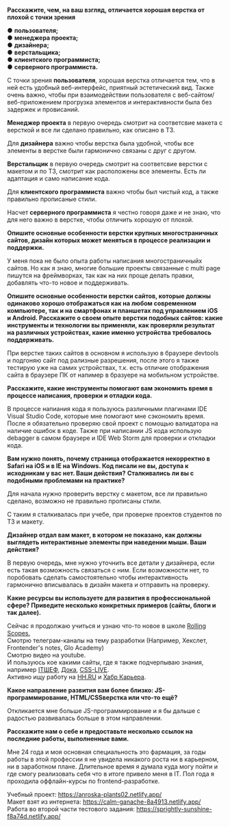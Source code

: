 **Расскажите, чем, на ваш взгляд, отличается хорошая верстка от плохой с точки зрения**

● **пользователя;**\
● **менеджера проекта;**\
● **дизайнера;**\
● **верстальщика;**\
● **клиентского программиста;**\
● **серверного программиста.**

С точки зрения **пользователя**, хорошая верстка отличается тем, что в ней есть удобный веб-интерфейс, приятный эстетический вид. Также очень важно, чтобы при взаимодействии пользователя с веб-сайтом/веб-приложением прогрузка элементов и интерактивности была без задержек и провисаний. 

**Менеджер проекта** в первую очередь смотрит на соответсвие макета с версткой и все ли сделано правильно, как описано в ТЗ.

Для **дизайнера** важно чтобы верстка была удобной, чтобы все элементы в верстке были гармонично связаны с друг с другом. 

**Верстальщик** в первую очередь смотрит на соответсвие верстки с макетом и по ТЗ, смотрит как расположены все элементы. Есть ли адаптация и само написание кода.

Для **клиентского программиста** важно чтобы был чистый код, а также правильно прописаные стили.

Насчет **серверного программиста** я честно говоря даже и не знаю, что для него важно в верстке, чтобы отличить хорошую от плохой. 

**Опишите основные особенности верстки крупных многостраничных сайтов, дизайн
которых может меняться в процессе реализации и поддержки.**


У меня пока не было опыта работы написания многостраничныйх сайтов. Но как я знаю, многие большие проекты связанные с multi page пишутся на фреймворках, так как на них проще делать правки, добавлять что-то новое и поддерживать.

**Опишите основные особенности верстки сайтов, которые должны одинаково хорошо
отображаться как на любом современном компьютере, так и на смартфонах и
планшетах под управлением iOS и Android. Расскажите о своем опыте верстки
подобных сайтов: какие инструменты и технологии вы применяли, как проверяли
результат на различных устройствах, какие именно устройства требовалось
поддерживать.**

При верстке таких сайтов в основном я использую в браузере devtools и подгоняю сайт под рализные разрешения, после этого я также тестирую уже на самих устройствах, т.к. есть отличие отображения сайта в браузере ПК от напимер в бразуере на мобильном устройстве. 


**Расскажите, какие инструменты помогают вам экономить время в процессе
написания, проверки и отладки кода.**

В процессе напиания кода я пользуюсь различными плагинами IDE Visual Studio Code, которые мне помогают мне сэкономить время. После я обязательно проверяю свой проект с помощью валидатора на наличие ошибок в коде. Также при написании JS кода использую debagger в самом браузере и IDE Web Storm  для проверки и откладки кода.

**Вам нужно понять, почему страница отображается некорректно в Safari на iOS и в IE на
Windows. Код писали не вы, доступа к исходникам у вас нет. Ваши действия?**
**Сталкивались ли вы с подобными проблемами на практике?**

Для начала нужно проверить верстку с макетом, все ли правильно сделано, возможно не правильно прописаны стили.

С таким я сталкивалась при учебе, при проверке проектов студентов по ТЗ и макету. 

**Дизайнер отдал вам макет, в котором не показано, как должны выглядеть
интерактивные элементы при наведении мыши. Ваши действия?**

В первую очередь, мне нужно уточнить все детали у дизайнера, если есть такая возможность связаться с ним. Если возможности нет, то поробовать сделать самостоятельно чтобы интерактивность гармонично вписывалась в дизайн макета и отправить на проверку.

**Какие ресурсы вы используете для развития в профессиональной сфере? Приведите
несколько конкретных примеров (сайты, блоги и так далее).**

Сейчас я продолжаю учиться и узнаю что-то новое в школе   [Rolling Scopes.](https://rs.school/) \
Смотрю телеграм-каналы на тему разработки (Например, Хекслет, Frontender's notes, Glo Academy) \
Смотрю видео на youtube. \
И пользуюсь кое какими сайты, где я также подчерпываю знания, например [ITШЕФ](https://itchief.ru/), [Дока](https://doka.guide/), [CSS-LIVE](https://css-live.ru/). \
Активно ищу работу на [HH.RU](https://hh.ru) и [Хабр Карьера](https://career.habr.com/).

**Какое направление развития вам более близко: JS-программирование, HTML/CSSверстка или что-то ещё?**

Откликается мне больше JS-программирование и я бы дальше с радостью развивалась больше в этом направлении. 

**Расскажите нам о себе и предоставьте несколько ссылок на последние работы,
выполненные вами.**

Мне 24 года и моя основная специальность это фармация, за годы работы в этой профессии я не увидела никакого роста ни в карьерном, ни в заработном плане. Длительное время я думала куда могу пойти и где смогу реализовать себя что в итоге привело меня в IT. Пол года я проходила оффлайн-курсы по frontend-разработке.

Учебный проект: https://anroska-plants02.netlify.app/ \
Макет взят из интернета: https://calm-ganache-8a4913.netlify.app/ \
Работа во второй части тестового задания: https://sprightly-sunshine-f8a74d.netlify.app/
